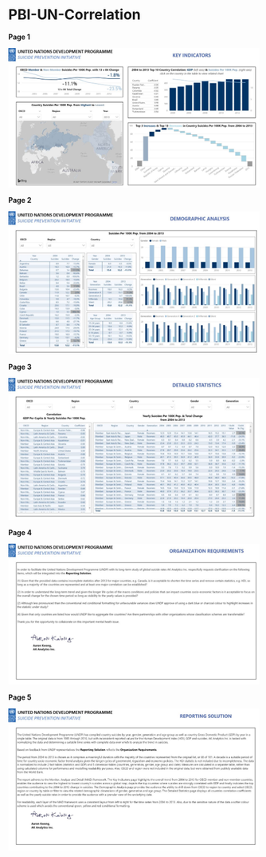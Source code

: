 # PBI-UN-Correlation

**Page 1**

![alt text](https://github.com/aaronmkwong/PBI-UN-Correlation/blob/main/Images/PBI_UN_Correlation.JPG)

**Page 2**

![alt text](https://github.com/aaronmkwong/PBI-UN-Correlation/blob/main/Images/PBI_UN_Correlation_1.JPG)

**Page 3**

![alt text](https://github.com/aaronmkwong/PBI-UN-Correlation/blob/main/Images/PBI_UN_Correlation_2.JPG)

**Page 4**

![alt text](https://github.com/aaronmkwong/PBI-UN-Correlation/blob/main/Images/PBI_UN_Correlation_3.JPG)

**Page 5**

![alt text](https://github.com/aaronmkwong/PBI-UN-Correlation/blob/main/Images/PBI_UN_Correlation_4.JPG)
